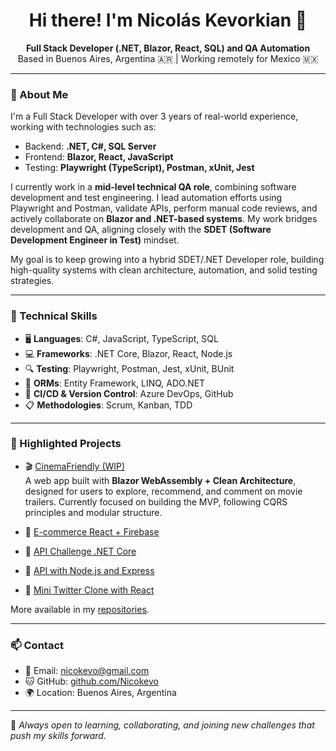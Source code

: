<h1 align="center">Hi there! I'm Nicolás Kevorkian 👋</h1>

<p align="center">
  <strong>Full Stack Developer (.NET, Blazor, React, SQL) and  QA Automation</strong><br>
  Based in Buenos Aires, Argentina 🇦🇷 | Working remotely for Mexico 🇲🇽
</p>

---

### 🚀 About Me

I'm a Full Stack Developer with over 3 years of real-world experience, working with technologies such as:

- Backend: **.NET, C#, SQL Server**
- Frontend: **Blazor, React, JavaScript**
- Testing: **Playwright (TypeScript), Postman, xUnit, Jest**

I currently work in a **mid-level technical QA role**, combining software development and test engineering. I lead automation efforts using Playwright and Postman, validate APIs, perform manual code reviews, and actively collaborate on **Blazor and .NET-based systems**. My work bridges development and QA, aligning closely with the **SDET (Software Development Engineer in Test)** mindset.

My goal is to keep growing into a hybrid SDET/.NET Developer role, building high-quality systems with clean architecture, automation, and solid testing strategies.

---

### 🧠 Technical Skills

- 🖥️ **Languages**: C#, JavaScript, TypeScript, SQL  
- 💻 **Frameworks**: .NET Core, Blazor, React, Node.js  
- 🔍 **Testing**: Playwright, Postman, Jest, xUnit, BUnit  
- 🧪 **ORMs**: Entity Framework, LINQ, ADO.NET  
- 🧰 **CI/CD & Version Control**: Azure DevOps, GitHub  
- 📋 **Methodologies**: Scrum, Kanban, TDD  

---

### 📂 Highlighted Projects

- 🎬 [CinemaFriendly (WIP)](https://github.com/Nicokevo/CinemaFriendly)  
  A web app built with **Blazor WebAssembly + Clean Architecture**, designed for users to explore, recommend, and comment on movie trailers. Currently focused on building the MVP, following CQRS principles and modular structure.

- 🛒 [E-commerce React + Firebase](https://github.com/Nicokevo/EcommerceReact)  
- 🧪 [API Challenge .NET Core](https://github.com/Nicokevo/ApiChallenge)  
- 🔧 [API with Node.js and Express](https://github.com/Nicokevo/ApiNodeJs)  
- 💬 [Mini Twitter Clone with React](https://github.com/Nicokevo/React-Twitter)  

More available in my [repositories](https://github.com/Nicokevo?tab=repositories).

---

### 📫 Contact

- 📧 Email: [nicokevo@gmail.com](mailto:nicokevo@gmail.com)  
- 🐱 GitHub: [github.com/Nicokevo](https://github.com/Nicokevo)  
- 🌍 Location: Buenos Aires, Argentina  

---

💬 *Always open to learning, collaborating, and joining new challenges that push my skills forward.*
